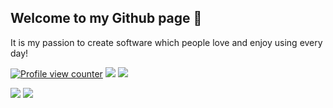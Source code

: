 <!--
## Welcome to my Github page <img src="https://github.com/Tarikul-Islam-Anik/Animated-Fluent-Emojis/blob/master/Emojis/Hand%20gestures/Waving%20Hand.png?raw=true" height=32 align="top" />
-->

## Welcome to my Github page 👋

It is my passion to create software which people love and enjoy using every day!

[![Profile view counter](https://komarev.com/ghpvc/?username=emvaized)](https://github.com/emvaized)
[![](https://shields.io/badge/Ko--fi-Support_me-ff5f5f?logo=Ko-Fi&style=for-the-badgeKo-fi)](https://ko-fi.com/emvaized)
[![](https://img.shields.io/stackexchange/stackoverflow/r/11381400?color=F47F24&label=Stack%20Overflow&logo=Stack%20Overflow)](https://stackoverflow.com/users/11381400/emvaized)
<!--
[![](https://img.shields.io/badge/Write_me-D14836?logo=gmail&label=Gmail)](mailto:maximtsyba@gmail.com)
-->

<!--
**emvaized/emvaized** is a ✨ _special_ ✨ repository because its `README.md` (this file) appears on your GitHub profile.

Here are some ideas to get you started:

- 🔭 I’m currently working on ...
- 🌱 I’m currently learning ...
- 👯 I’m looking to collaborate on ...
- 🤔 I’m looking for help with ...
- 💬 Ask me about ...
- 📫 How to reach me: ...
- 😄 Pronouns: ...
- ⚡ Fun fact: ...
-->

<!--
<img align="bottom" src="https://github-readme-streak-stats.herokuapp.com?user=emvaized&theme=transparent&mode=daily&card_width=467&card_height=30" align="bottom" alt="GitHub Streak" />
-->
<img align="bottom" src="https://github-readme-stats.vercel.app/api?username=emvaized&show_icons=true&theme=transparent&rank_icon=percentile&hide_title=true&include_all_commits=true" /> <img align="bottom" src="https://github-readme-stats.vercel.app/api/top-langs/?username=emvaized&layout=compact&theme=transparent" /> 
